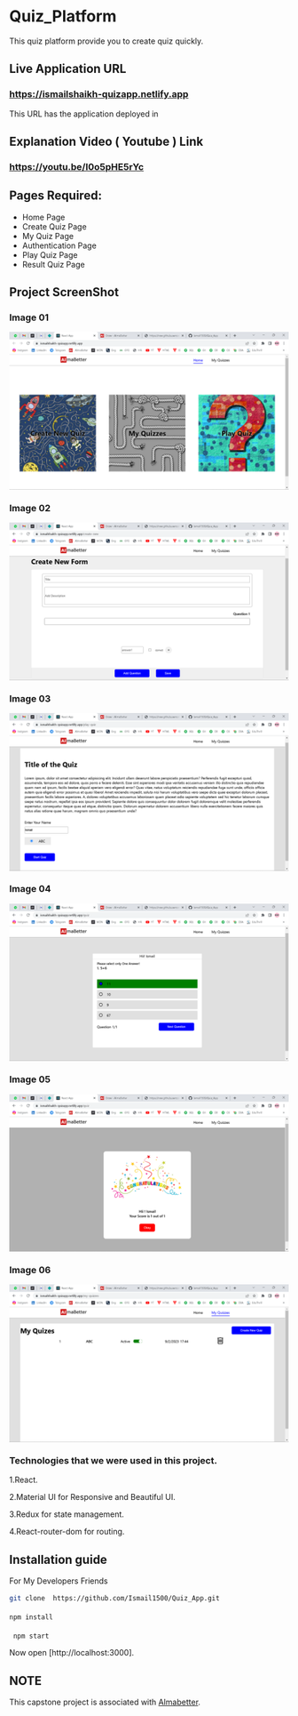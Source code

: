 # Quiz_Platform
This quiz platform provide you to create quiz quickly.


## Live Application URL

### https://ismailshaikh-quizapp.netlify.app

This URL has the application deployed in

## Explanation Video ( Youtube ) Link

### https://youtu.be/I0o5pHE5rYc

## Pages Required:

- Home Page
- Create Quiz Page
- My Quiz Page
- Authentication Page
- Play Quiz Page
- Result Quiz Page


## Project ScreenShot 

### Image 01
<img align="center"  src="https://github.com/Sanket7888/Quiz.Platform/blob/main/img1.png"/>

### Image 02
<img align="center" src="https://github.com/Ismail1500/Quiz_App/blob/main/img2.png"/>

### Image 03
<img align="center" src="https://github.com/Ismail1500/Quiz_App/blob/main/img3.png"/>

### Image 04 
<img align="center" src="https://github.com/Ismail1500/Quiz_App/blob/main/img4.png"/>

### Image 05
<img align="center" src="https://github.com/Ismail1500/Quiz_App/blob/main/img5.png"/>

### Image 06
<img align="center" src="https://github.com/Ismail1500/Quiz_App/blob/main/img6.png"/>


### Technologies that we were used in this project.

  1.React.
  
  2.Material UI for Responsive and Beautiful UI.  
  
   
  3.Redux for state management.  
  
  4.React-router-dom for routing.
  

## Installation guide

For My Developers Friends

```sh
git clone  https://github.com/Ismail1500/Quiz_App.git

npm install

 npm start
```
Now open [http://localhost:3000].



## NOTE
  <p> This capstone project is associated with <a href="https://www.almabetter.com">Almabetter</a>.</p>

